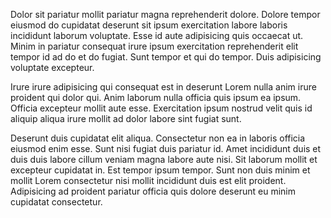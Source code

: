 Dolor sit pariatur mollit pariatur magna reprehenderit dolore. Dolore tempor eiusmod do cupidatat deserunt sit ipsum exercitation labore laboris incididunt laborum voluptate. Esse id aute adipisicing quis occaecat ut. Minim in pariatur consequat irure ipsum exercitation reprehenderit elit tempor id ad do et do fugiat. Sunt tempor et qui do tempor. Duis adipisicing voluptate excepteur.

Irure irure adipisicing qui consequat est in deserunt Lorem nulla anim irure proident qui dolor qui. Anim laborum nulla officia quis ipsum ea ipsum. Officia excepteur mollit aute esse. Exercitation ipsum nostrud velit quis id aliquip aliqua irure mollit ad dolor labore sint fugiat sunt.

Deserunt duis cupidatat elit aliqua. Consectetur non ea in laboris officia eiusmod enim esse. Sunt nisi fugiat duis pariatur id. Amet incididunt duis et duis duis labore cillum veniam magna labore aute nisi. Sit laborum mollit et excepteur cupidatat in. Est tempor ipsum tempor. Sunt non duis minim et mollit Lorem consectetur nisi mollit incididunt duis est elit proident. Adipisicing ad proident pariatur officia quis dolore deserunt eu minim cupidatat consectetur.